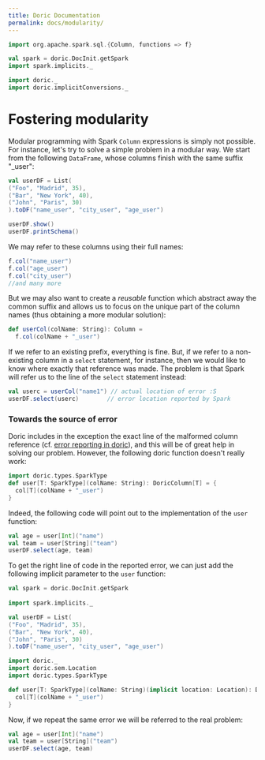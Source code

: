 ```yaml
---
title: Doric Documentation
permalink: docs/modularity/
---
```


```scala mdoc:invisible
import org.apache.spark.sql.{Column, functions => f}

val spark = doric.DocInit.getSpark
import spark.implicits._

import doric._
import doric.implicitConversions._
```

# Fostering modularity

Modular programming with Spark `Column` expressions is simply not possible. For instance, let's try to solve a simple
problem in a modular way. We start from the following `DataFrame`, whose columns finish with the same suffix "_user":

```scala mdoc:invisible
val userDF = List(
("Foo", "Madrid", 35),
("Bar", "New York", 40),
("John", "Paris", 30)
).toDF("name_user", "city_user", "age_user")
```

```scala mdoc
userDF.show()
userDF.printSchema()
```

We may refer to these columns using their full names: 

```scala mdoc
f.col("name_user")
f.col("age_user")
f.col("city_user")
//and many more
```

But we may also want to create a _reusable_ function which abstract away the common suffix and allows us to focus
on the unique part of the column names (thus obtaining a more modular solution):

```scala mdoc
def userCol(colName: String): Column =
  f.col(colName + "_user")
```

If we refer to an existing prefix, everything is fine. But, if we refer to a non-existing column in a `select` 
statement, for instance, then we would like to know where exactly that reference was made. The problem is that Spark 
will refer us to the line of the `select` statement instead: 

```scala mdoc:crash
val userc = userCol("name1") // actual location of error :S
userDF.select(userc)        // error location reported by Spark
```

### Towards the source of error

Doric includes in the exception the exact line of the malformed column reference (cf. [error reporting in doric](errors.md)),
and this will be of great help in solving our problem. However, the following doric function doesn't really work:

```scala mdoc
import doric.types.SparkType
def user[T: SparkType](colName: String): DoricColumn[T] = {
  col[T](colName + "_user")
}
```

Indeed, the following code will point out to the implementation of the `user` function: 

```scala mdoc:crash
val age = user[Int]("name")
val team = user[String]("team")
userDF.select(age, team)
```


To get the right line of code in the reported error, we can just add the following implicit parameter to the `user`
function: 

```scala mdoc:invisible:reset
val spark = doric.DocInit.getSpark
      
import spark.implicits._

val userDF = List(
("Foo", "Madrid", 35),
("Bar", "New York", 40),
("John", "Paris", 30)
).toDF("name_user", "city_user", "age_user")

```

```scala mdoc
import doric._
import doric.sem.Location
import doric.types.SparkType

def user[T: SparkType](colName: String)(implicit location: Location): DoricColumn[T] = {
  col[T](colName + "_user")
}
```

Now, if we repeat the same error we will be referred to the real problem:

```scala mdoc:crash
val age = user[Int]("name")
val team = user[String]("team")
userDF.select(age, team)
```


